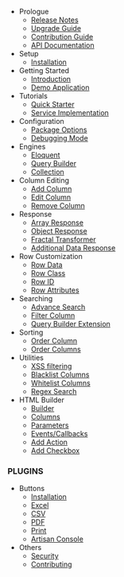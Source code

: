 - Prologue
	- [Release Notes](/docs/laravel-datatables/{{version}}/releases)
	- [Upgrade Guide](/docs/laravel-datatables/{{version}}/upgrade)
	- [Contribution Guide](/docs/laravel-datatables/{{version}}/contribution)
	- [API Documentation](/api/laravel-datatables/{{version}})
- Setup
	- [Installation](/docs/laravel-datatables/{{version}}/installation)
- Getting Started
    - [Introduction](/docs/laravel-datatables/{{version}}/introduction)
    - [Demo Application](https://datatables.yajrabox.com/)
- Tutorials
	- [Quick Starter](https://datatables.yajrabox.com/starter)
	- [Service Implementation](https://datatables.yajrabox.com/service)
- Configuration
    - [Package Options](/docs/laravel-datatables/{{version}}/general-settings)
    - [Debugging Mode](/docs/laravel-datatables/{{version}}/debugger)
- Engines
	- [Eloquent](/docs/laravel-datatables/{{version}}/engine-eloquent)
	- [Query Builder](/docs/laravel-datatables/{{version}}/engine-query)
	- [Collection](/docs/laravel-datatables/{{version}}/engine-collection)
- Column Editing
	- [Add Column](/docs/laravel-datatables/{{version}}/add-column)
	- [Edit Column](/docs/laravel-datatables/{{version}}/edit-column)
	- [Remove Column](/docs/laravel-datatables/{{version}}/remove-column)
- Response
	- [Array Response](/docs/laravel-datatables/{{version}}/response-array)
	- [Object Response](/docs/laravel-datatables/{{version}}/response-object)
	- [Fractal Transformer](/docs/laravel-datatables/{{version}}/response-fractal)
	- [Additional Data Response](/docs/laravel-datatables/{{version}}/response-with)
- Row Customization
	- [Row Data](/docs/laravel-datatables/{{version}}/row-data)
	- [Row Class](/docs/laravel-datatables/{{version}}/row-class)
	- [Row ID](/docs/laravel-datatables/{{version}}/row-id)
	- [Row Attributes](/docs/laravel-datatables/{{version}}/row-attributes)
- Searching
	- [Advance Search](/docs/laravel-datatables/{{version}}/advance-search)
	- [Filter Column](/docs/laravel-datatables/{{version}}/filter-column)
	- [Query Builder Extension](/docs/laravel-datatables/{{version}}/query-builder)
- Sorting
	- [Order Column](/docs/laravel-datatables/{{version}}/order-column)
	- [Order Columns](/docs/laravel-datatables/{{version}}/order-columns)
- Utilities
	- [XSS filtering](/docs/laravel-datatables/{{version}}/escape-column)
	- [Blacklist Columns](/docs/laravel-datatables/{{version}}/blacklist)
	- [Whitelist Columns](/docs/laravel-datatables/{{version}}/whitelist)
	- [Regex Search](/docs/laravel-datatables/{{version}}/regex)
- HTML Builder
	- [Builder](/docs/laravel-datatables/{{version}}/html-builder)
	- [Columns](/docs/laravel-datatables/{{version}}/html-builder-column)
	- [Parameters](/docs/laravel-datatables/{{version}}/html-builder-parameters)
	- [Events/Callbacks](/docs/laravel-datatables/{{version}}/html-builder-callbacks)
	- [Add Action](/docs/laravel-datatables/{{version}}/html-builder-action)
	- [Add Checkbox](/docs/laravel-datatables/{{version}}/html-builder-checkbox)

### PLUGINS

- Buttons
	- [Installation](/docs/laravel-datatables/{{version}}/buttons-installation)
	- [Excel](/docs/laravel-datatables/{{version}}/buttons-excel)
	- [CSV](/docs/laravel-datatables/{{version}}/buttons-csv)
	- [PDF](/docs/laravel-datatables/{{version}}/buttons-pdf)
	- [Print](/docs/laravel-datatables/{{version}}/buttons-print)
	- [Artisan Console](/docs/laravel-datatables/{{version}}/buttons-console)
- Others
    - [Security](/docs/laravel-datatables/{{version}}/security)
    - [Contributing](/docs/laravel-datatables/{{version}}/contributing)

